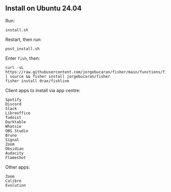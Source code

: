 ## Install on Ubuntu 24.04
Run:
```
install.sh
```
Restart, then run:
```
post_install.sh
```

Enter `fish`, then:
```
curl -sL https://raw.githubusercontent.com/jorgebucaran/fisher/main/functions/fisher.fish | source && fisher install jorgebucaran/fisher
fisher install 0rax/fishline
```


Client apps to install via app centre:
```
Spotify
Discord
Slack
Libreoffice
Todoist
Darktable
Whatsie
OBS Studio
Bruno
Signal
Zoom
Obsidian
Audacity
Flameshot
```

Other apps:
```
Zoom
Calibre
Evolution
```

